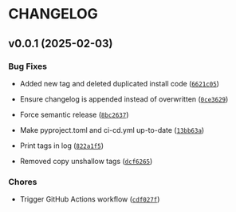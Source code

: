 # CHANGELOG


## v0.0.1 (2025-02-03)

### Bug Fixes

- Added new tag and deleted duplicated install code
  ([`6621c05`](https://github.com/UBC-MDS/summarease/commit/6621c057a0999fdf0fb503de9148576069e09dd6))

- Ensure changelog is appended instead of overwritten
  ([`0ce3629`](https://github.com/UBC-MDS/summarease/commit/0ce36295946779a8b2bc84890d0d6c138a010eef))

- Force semantic release
  ([`8bc2637`](https://github.com/UBC-MDS/summarease/commit/8bc263797889d30a42f1f63e67dd9ebc61db077e))

- Make pyproject.toml and ci-cd.yml up-to-date
  ([`13bb63a`](https://github.com/UBC-MDS/summarease/commit/13bb63a5160ec18826f63a7d97f29b104ca191c1))

- Print tags in log
  ([`822a1f5`](https://github.com/UBC-MDS/summarease/commit/822a1f50e3e54d51502307cbda1fd25179d71719))

- Removed copy unshallow tags
  ([`dcf6265`](https://github.com/UBC-MDS/summarease/commit/dcf6265d948d13c345986cdd92c9d90929786f42))

### Chores

- Trigger GitHub Actions workflow
  ([`cdf027f`](https://github.com/UBC-MDS/summarease/commit/cdf027f36fa4ab08ad638f4ff3a2062b562203ee))
